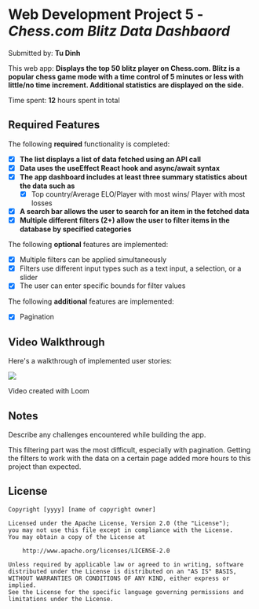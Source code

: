 # Web Development Project 5 - *Chess.com Blitz Data Dashbaord*

Submitted by: **Tu Dinh**

This web app: **Displays the top 50 blitz player on Chess.com. Blitz is a popular chess game mode with a time control of 5 minutes or less with little/no time increment. Additional statistics are displayed on the side.**

Time spent: **12** hours spent in total

## Required Features

The following **required** functionality is completed:

- [x] **The list displays a list of data fetched using an API call**
- [x] **Data uses the useEffect React hook and async/await syntax**
- [x] **The app dashboard includes at least three summary statistics about the data such as**
  - [x] Top country/Average ELO/Player with most wins/ Player with most losses
- [x] **A search bar allows the user to search for an item in the fetched data**
- [x] **Multiple different filters (2+) allow the user to filter items in the database by specified categories**

The following **optional** features are implemented:

- [x] Multiple filters can be applied simultaneously
- [x] Filters use different input types such as a text input, a selection, or a slider
- [x] The user can enter specific bounds for filter values

The following **additional** features are implemented:

* [x] Pagination

## Video Walkthrough

Here's a walkthrough of implemented user stories:

  <a href="https://www.loom.com/share/bd6c28ab1a1646a6b184c90b9d776b23">
    <img style="max-width:300px;" src="https://cdn.loom.com/sessions/thumbnails/bd6c28ab1a1646a6b184c90b9d776b23-with-play.gif">
  </a>


<!-- Replace this with whatever GIF tool you used! -->
Video created with Loom
<!-- Recommended tools:
[Kap](https://getkap.co/) for macOS
[ScreenToGif](https://www.screentogif.com/) for Windows
[peek](https://github.com/phw/peek) for Linux. -->

## Notes

Describe any challenges encountered while building the app.

This filtering part was the most difficult, especially with pagination. Getting the filters to work with the data on a certain page added more hours to this project than expected. 

## License

    Copyright [yyyy] [name of copyright owner]

    Licensed under the Apache License, Version 2.0 (the "License");
    you may not use this file except in compliance with the License.
    You may obtain a copy of the License at

        http://www.apache.org/licenses/LICENSE-2.0

    Unless required by applicable law or agreed to in writing, software
    distributed under the License is distributed on an "AS IS" BASIS,
    WITHOUT WARRANTIES OR CONDITIONS OF ANY KIND, either express or implied.
    See the License for the specific language governing permissions and
    limitations under the License.
